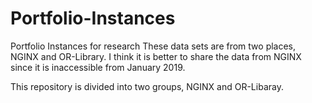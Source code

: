 # Portfolio-Instances
Portfolio Instances for research
These data sets are from two places, NGINX and OR-Library. I think it is better to share the data from NGINX since it is inaccessible from January 2019.

This repository is divided into two groups, NGINX and OR-Libaray.
